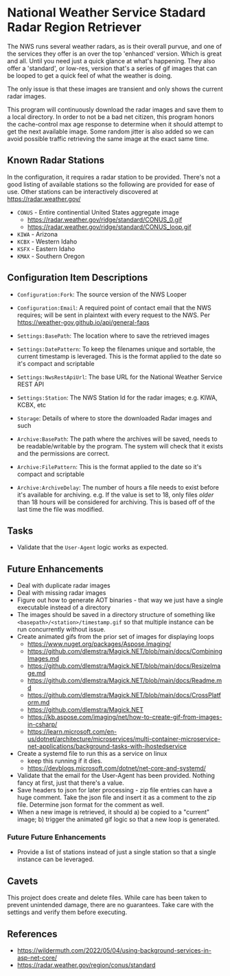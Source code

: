 # National Weather Service Stadard Radar Region Retriever

The NWS runs several weather radars, as is their overall purvue, and one of the services they offer is an over the top 'enhanced' version. Which is great and all. Until you need just a quick glance at what's happening. They also offer a 'standard', or low-res, version that's a series of gif images that can be looped to get a quick feel of what the weather is doing.

The only issue is that these images are transient and only shows the current radar images. 

This program will continuously download the radar images and save them to a local directory. In order to not be a bad net citizen, this program honors the cache-control max age response to determine when it should attempt to get the next available image. Some random jitter is also added so we can avoid possible traffic retrieving the same image at the exact same time.

## Known Radar Stations

In the configuration, it requires a radar station to be provided. There's not a good listing of available stations so the following are provided for ease of use. Other stations can be interactively discovered at https://radar.weather.gov/ 

- `CONUS` - Entire continential United States aggregate image
  - https://radar.weather.gov/ridge/standard/CONUS_0.gif
  - https://radar.weather.gov/ridge/standard/CONUS_loop.gif
- `KIWA` - Arizona
- `KCBX` - Western Idaho
- `KSFX` - Eastern Idaho
- `KMAX` - Southern Oregon

## Configuration Item Descriptions
- `Configuration:Fork`: The source version of the NWS Looper
- `Configuration:Email`: A required point of contact email that the NWS requires; will be sent in plaintext with every request to the NWS. Per https://weather-gov.github.io/api/general-faqs

- `Settings:BasePath`: The location where to save the retrieved images
- `Settings:DatePattern`: To keep the filenames unique and sortable, the current timestamp is leveraged. This is the format applied to the date so it's compact and scriptable
- `Settings:NwsRestApiUrl`: The base URL for the National Weather Service REST API
- `Settings:Station`: The NWS Station Id for the radar images; e.g. KIWA, KCBX, etc

- `Storage`: Details of where to store the downloaded Radar images and such

- `Archive:BasePath`: The path where the archives will be saved, needs to be readable/writable by the program. The system will check that it exists and the permissions are correct.
- `Archive:FilePattern`: This is the format applied to the date so it's compact and scriptable
- `Archive:ArchiveDelay`: The number of hours a file needs to exist before it's available for archiving. e.g. If the value is set to 18, only files _older_ than 18 hours will be considered for archiving. This is based off of the last time the file was modified.

## Tasks

- Validate that the `User-Agent` logic works as expected.

## Future Enhancements

- Deal with duplicate radar images
- Deal with missing radar images
- Figure out how to generate AOT binaries - that way we just have a single executable instead of a directory
- The images should be saved in a directory structure of something like `<basepath>/<station>/timestamp.gif` so that multiple instance can be run concurrently without issue.
- Create animated gifs from the prior set of images for displaying loops
  - https://www.nuget.org/packages/Aspose.Imaging/
  - https://github.com/dlemstra/Magick.NET/blob/main/docs/CombiningImages.md
  - https://github.com/dlemstra/Magick.NET/blob/main/docs/ResizeImage.md
  - https://github.com/dlemstra/Magick.NET/blob/main/docs/Readme.md
  - https://github.com/dlemstra/Magick.NET/blob/main/docs/CrossPlatform.md
  - https://github.com/dlemstra/Magick.NET
  - https://kb.aspose.com/imaging/net/how-to-create-gif-from-images-in-csharp/
  - https://learn.microsoft.com/en-us/dotnet/architecture/microservices/multi-container-microservice-net-applications/background-tasks-with-ihostedservice
- Create a systemd file to run this as a service on linux
  - keep this running if it dies.
  - https://devblogs.microsoft.com/dotnet/net-core-and-systemd/
- Validate that the email for the User-Agent has been provided. Nothing fancy at first, just that there's a value.
- Save headers to json for later processing - zip file entries can have a huge comment. Take the json file and insert it as a comment to the zip file. Determine json format for the comment as well.
- When a new image is retrieved, it should a) be copied to a "current" image; b) trigger the animated gif logic so that a new loop is generated.

### Future Future Enhancements

- Provide a list of stations instead of just a single station so that a single instance can be leveraged.

## Cavets

This project does create and delete files. While care has been taken to prevent unintended damage, there are no guarantees. Take care with the settings and verify them before executing.

## References

- https://wildermuth.com/2022/05/04/using-background-services-in-asp-net-core/
- https://radar.weather.gov/region/conus/standard